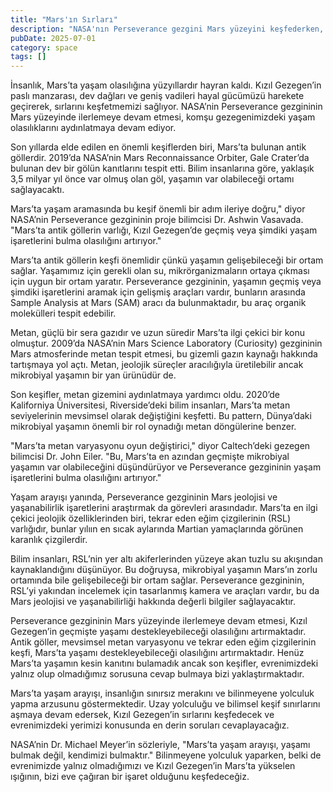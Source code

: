 ```yaml
---
title: "Mars'ın Sırları"
description: "NASA'nın Perseverance gezgini Mars yüzeyini keşfederken, yeni keşifler Kırmızı Gezegen'de yaşam o..."
pubDate: 2025-07-01
category: space
tags: []
---
```


İnsanlık, Mars’ta yaşam olasılığına yüzyıllardır hayran kaldı. Kızıl Gezegen’in paslı manzarası, dev dağları ve geniş vadileri hayal gücümüzü harekete geçirerek, sırlarını keşfetmemizi sağlıyor. NASA’nin Perseverance gezgininin Mars yüzeyinde ilerlemeye devam etmesi, komşu gezegenimizdeki yaşam olasılıklarını aydınlatmaya devam ediyor.

Son yıllarda elde edilen en önemli keşiflerden biri, Mars’ta bulunan antik göllerdir. 2019’da NASA’nin Mars Reconnaissance Orbiter, Gale Crater’da bulunan dev bir gölün kanıtlarını tespit etti. Bilim insanlarına göre, yaklaşık 3,5 milyar yıl önce var olmuş olan göl, yaşamın var olabileceği ortamı sağlayacaktı.

Mars’ta yaşam aramasında bu keşif önemli bir adım ileriye doğru," diyor NASA’nin Perseverance gezgininin proje bilimcisi Dr. Ashwin Vasavada. "Mars’ta antik göllerin varlığı, Kızıl Gezegen’de geçmiş veya şimdiki yaşam işaretlerini bulma olasılığını artırıyor."

Mars’ta antik göllerin keşfi önemlidir çünkü yaşamın gelişebileceği bir ortam sağlar. Yaşamımız için gerekli olan su, mikrörganizmaların ortaya çıkması için uygun bir ortam yaratır. Perseverance gezgininin, yaşamın geçmiş veya şimdiki işaretlerini aramak için gelişmiş araçları vardır, bunların arasında Sample Analysis at Mars (SAM) aracı da bulunmaktadır, bu araç organik molekülleri tespit edebilir.

Metan, güçlü bir sera gazıdır ve uzun süredir Mars’ta ilgi çekici bir konu olmuştur. 2009’da NASA’nin Mars Science Laboratory (Curiosity) gezgininin Mars atmosferinde metan tespit etmesi, bu gizemli gazın kaynağı hakkında tartışmaya yol açtı. Metan, jeolojik süreçler aracılığıyla üretilebilir ancak mikrobiyal yaşamın bir yan ürünüdür de.

Son keşifler, metan gizemini aydınlatmaya yardımcı oldu. 2020’de Kaliforniya Üniversitesi, Riverside’deki bilim insanları, Mars’ta metan seviyelerinin mevsimsel olarak değiştiğini keşfetti. Bu pattern, Dünya’daki mikrobiyal yaşamın önemli bir rol oynadığı metan döngülerine benzer.

"Mars’ta metan varyasyonu oyun değiştirici," diyor Caltech’deki gezegen bilimcisi Dr. John Eiler. "Bu, Mars’ta en azından geçmişte mikrobiyal yaşamın var olabileceğini düşündürüyor ve Perseverance gezgininin yaşam işaretlerini bulma olasılığını artırıyor."

Yaşam arayışı yanında, Perseverance gezgininin Mars jeolojisi ve yaşanabilirlik işaretlerini araştırmak da görevleri arasındadır. Mars’ta en ilgi çekici jeolojik özelliklerinden biri, tekrar eden eğim çizgilerinin (RSL) varlığıdır, bunlar yılıın en sıcak aylarında Martian yamaçlarında görünen karanlık çizgilerdir.

Bilim insanları, RSL’nin yer altı akiferlerinden yüzeye akan tuzlu su akışından kaynaklandığını düşünüyor. Bu doğruysa, mikrobiyal yaşamın Mars’ın zorlu ortamında bile gelişebileceği bir ortam sağlar. Perseverance gezgininin, RSL’yi yakından incelemek için tasarlanmış kamera ve araçları vardır, bu da Mars jeolojisi ve yaşanabilirliği hakkında değerli bilgiler sağlayacaktır.

Perseverance gezgininin Mars yüzeyinde ilerlemeye devam etmesi, Kızıl Gezegen’in geçmişte yaşamı destekleyebileceği olasılığını artırmaktadır. Antik göller, mevsimsel metan varyasyonu ve tekrar eden eğim çizgilerinin keşfi, Mars’ta yaşamı destekleyebileceği olasılığını artırmaktadır. Henüz Mars’ta yaşamın kesin kanıtını bulamadık ancak son keşifler, evrenimizdeki yalnız olup olmadığımız sorusuna cevap bulmaya bizi yaklaştırmaktadır.

Mars’ta yaşam arayışı, insanlığın sınırsız merakını ve bilinmeyene yolculuk yapma arzusunu göstermektedir. Uzay yolculuğu ve bilimsel keşif sınırlarını aşmaya devam edersek, Kızıl Gezegen’in sırlarını keşfedecek ve evrenimizdeki yerimizi konusunda en derin soruları cevaplayacağız.

NASA’nin Dr. Michael Meyer’in sözleriyle, "Mars’ta yaşam arayışı, yaşamı bulmak değil, kendimizi bulmaktır." Bilinmeyene yolculuk yaparken, belki de evrenimizde yalnız olmadığımızı ve Kızıl Gezegen’in Mars’ta yükselen ışığının, bizi eve çağıran bir işaret olduğunu keşfedeceğiz.